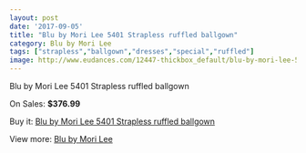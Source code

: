 ```yaml
---
layout: post
date: '2017-09-05'
title: "Blu by Mori Lee 5401 Strapless ruffled ballgown"
category: Blu by Mori Lee
tags: ["strapless","ballgown","dresses","special","ruffled"]
image: http://www.eudances.com/12447-thickbox_default/blu-by-mori-lee-5401-strapless-ruffled-ballgown.jpg
---
```

Blu by Mori Lee 5401 Strapless ruffled ballgown

On Sales: **$376.99**
<a href="https://www.eudances.com/en/blu-by-mori-lee/3850-blu-by-mori-lee-5401-strapless-ruffled-ballgown.html"><amp-img layout="responsive" width="600" height="600" src="//www.eudances.com/12447-thickbox_default/blu-by-mori-lee-5401-strapless-ruffled-ballgown.jpg" alt="Blu by Mori Lee 5401 Strapless ruffled ballgown 0" /></a>
<a href="https://www.eudances.com/en/blu-by-mori-lee/3850-blu-by-mori-lee-5401-strapless-ruffled-ballgown.html"><amp-img layout="responsive" width="600" height="600" src="//www.eudances.com/12451-thickbox_default/blu-by-mori-lee-5401-strapless-ruffled-ballgown.jpg" alt="Blu by Mori Lee 5401 Strapless ruffled ballgown 1" /></a>
<a href="https://www.eudances.com/en/blu-by-mori-lee/3850-blu-by-mori-lee-5401-strapless-ruffled-ballgown.html"><amp-img layout="responsive" width="600" height="600" src="//www.eudances.com/12450-thickbox_default/blu-by-mori-lee-5401-strapless-ruffled-ballgown.jpg" alt="Blu by Mori Lee 5401 Strapless ruffled ballgown 2" /></a>
<a href="https://www.eudances.com/en/blu-by-mori-lee/3850-blu-by-mori-lee-5401-strapless-ruffled-ballgown.html"><amp-img layout="responsive" width="600" height="600" src="//www.eudances.com/12449-thickbox_default/blu-by-mori-lee-5401-strapless-ruffled-ballgown.jpg" alt="Blu by Mori Lee 5401 Strapless ruffled ballgown 3" /></a>
<a href="https://www.eudances.com/en/blu-by-mori-lee/3850-blu-by-mori-lee-5401-strapless-ruffled-ballgown.html"><amp-img layout="responsive" width="600" height="600" src="//www.eudances.com/12448-thickbox_default/blu-by-mori-lee-5401-strapless-ruffled-ballgown.jpg" alt="Blu by Mori Lee 5401 Strapless ruffled ballgown 4" /></a>

Buy it: [Blu by Mori Lee 5401 Strapless ruffled ballgown](https://www.eudances.com/en/blu-by-mori-lee/3850-blu-by-mori-lee-5401-strapless-ruffled-ballgown.html "Blu by Mori Lee 5401 Strapless ruffled ballgown")

View more: [Blu by Mori Lee](https://www.eudances.com/en/39-blu-by-mori-lee "Blu by Mori Lee")